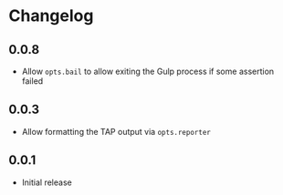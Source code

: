 # Changelog

## 0.0.8

- Allow `opts.bail` to allow exiting the Gulp process if some assertion failed

## 0.0.3

- Allow formatting the TAP output via `opts.reporter`

## 0.0.1

- Initial release
